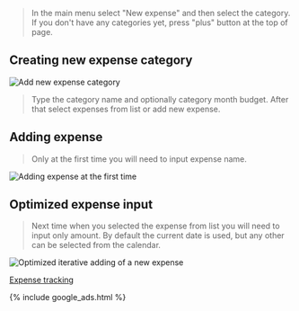> In the main menu select "New expense" and then select the category. If you don't have any categories yet, press "plus" button at the top of page. 

## Creating new expense category

![Add new expense category](https://dvmorozov.github.io/expenses/assets/images/2015-09-19_11h59_09.png)

> Type the category name and optionally category month budget.
> After that select expenses from list or add new expense.

## Adding expense

> Only at the first time you will need to input expense name.

![Adding expense at the first time](https://dvmorozov.github.io/expenses/assets/images/2015-07-05_09h27_25.png)

## Optimized expense input

> Next time when you selected the expense from list you will need to input only amount. By default the current date is used, but any other can be selected from the calendar.

![Optimized iterative adding of a new expense](https://dvmorozov.github.io/expenses/assets/images/2015-07-05_09h34_46.png)

[Expense tracking](https://dvmorozov.github.io/expenses/expense-tracking)

{% include google_ads.html %}
